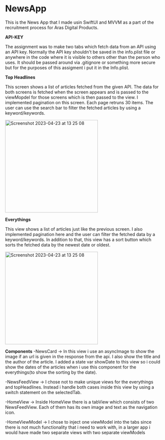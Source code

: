 # NewsApp

This is the News App that I made usin SwiftUI and MVVM as a part of the recruitment process for Aras Digital Products.

**API-KEY**

The assignment was to make two tabs which fetch data from an API using an API key. Normally the API key shouldn't be
saved in the info.plist file or anywhere in the code where it is visible to others other than the person who uses. It should be passed around via .gitignore or 
something more secure but for the purposes of this assigment i put it in the Info.plist.

**Top Headlines**

This screen shows a list of articles fetched from the given API. The data for both screens is fetched when the screen appears and is passed to the viewMopdel for those
screens which is then passed to the view.
I implemented pagination on this screen. Each page retruns 30 items. The user can use the search bar to filter the fetched articles by using a keyword/keywords.

<img width="300" alt="Screenshot 2023-04-23 at 13 25 08" src="https://github.com/LuciaZ50/NewsApp/assets/93731591/e2a101a4-8b30-4756-b819-34122b8420db">

**Everythings**

This view shows a list of articles just like the previous screen. I also implemented pagination here and the user can filter the fetched data by a keyword/keywords.
In addition to that, this view has a sort button which sorts the fetched data by the newest date or oldest.

<img width="300" alt="Screenshot 2023-04-23 at 13 25 08" src="https://github.com/LuciaZ50/NewsApp/assets/93731591/49bb3a40-74b3-468b-b5e3-aa59acb14de8">

**Components**
-NewsCard -> In this view i use an asyncImage to show the image if an url is given in the response from the api. I also show the title and the author of the article. I added
a state var showDate to this view so i could show the dates of the articles when i use this component for the everythings(to show the sorting by the date).

-NewsFeedView -> I chose not to make unique views for the everythings and topHeadlines. Instead i handle both cases inside this view by using a switch statement on the selectedTab.

-HomeView -> Inside HomeView there is a tabView which consists of two NewsFeedView. Each of them has its own image and text as the navigation icon.

-HomeViewModel -> I chose to inject one viewModel into the tabs since there is not much functionality that i need to work with, in a larger app i would have made two separate views with two separate viewModels




